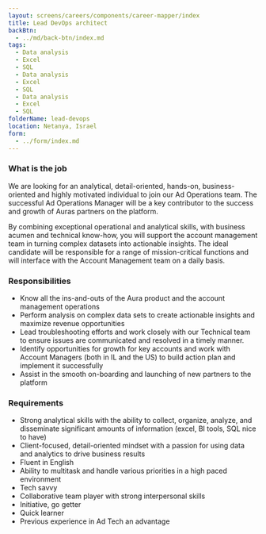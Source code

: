 ```yaml
---
layout: screens/careers/components/career-mapper/index
title: Lead DevOps architect
backBtn:
  - ../md/back-btn/index.md
tags:
  - Data analysis
  - Excel
  - SQL
  - Data analysis
  - Excel
  - SQL
  - Data analysis
  - Excel
  - SQL
folderName: lead-devops
location: Netanya, Israel
form:
  - ../form/index.md
---
```


### What is the job

We are looking for an analytical, detail-oriented, hands-on, business-oriented and highly motivated individual to join our Ad Operations team. The successful Ad Operations Manager will be a key contributor to the success and growth of Auras partners on the platform.

By combining exceptional operational and analytical skills, with business acumen and technical know-how, you will support the account management team in turning complex datasets into actionable insights. The ideal candidate will be responsible for a range of mission-critical functions and will interface with the Account Management team on a daily basis.

### Responsibilities

- Know all the ins-and-outs of the Aura product and the account management operations
- Perform analysis on complex data sets to create actionable insights and maximize revenue opportunities
- Lead troubleshooting efforts and work closely with our Technical team to ensure issues are communicated and resolved in a timely manner.
- Identify opportunities for growth for key accounts and work with Account Managers (both in IL and the US) to build action plan and implement it successfully
- Assist in the smooth on-boarding and launching of new partners to the platform

### Requirements

- Strong analytical skills with the ability to collect, organize, analyze, and disseminate significant amounts of information (excel, BI tools, SQL nice to have)
- Client-focused, detail-oriented mindset with a passion for using data and analytics to drive business results
- Fluent in English
- Ability to multitask and handle various priorities in a high paced environment
- Tech savvy
- Collaborative team player with strong interpersonal skills
- Initiative, go getter
- Quick learner
- Previous experience in Ad Tech an advantage
